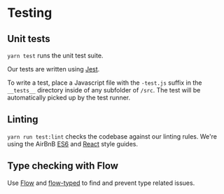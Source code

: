 # Testing

## Unit tests
`yarn test` runs the unit test suite.

Our tests are written using [Jest](https://facebook.github.io/jest/).

To write a test, place a Javascript file with the `-test.js` suffix in the
`__tests__` directory inside of any subfolder of `/src`. The test will be
automatically picked up by the test runner.


## Linting
`yarn run test:lint` checks the codebase against our linting rules. We're using
the AirBnB [ES6](https://github.com/airbnb/javascript) and
[React](https://github.com/airbnb/javascript/tree/master/react) style guides.

## Type checking with Flow
Use [Flow](https://flowtype.org/) and [flow-typed](https://github.com/flowtype/flow-typed) to find and prevent type related issues.
